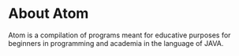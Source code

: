 <h1>About Atom</h1>

Atom is a compilation of programs meant for educative purposes for beginners in programming and academia in the language of JAVA.

